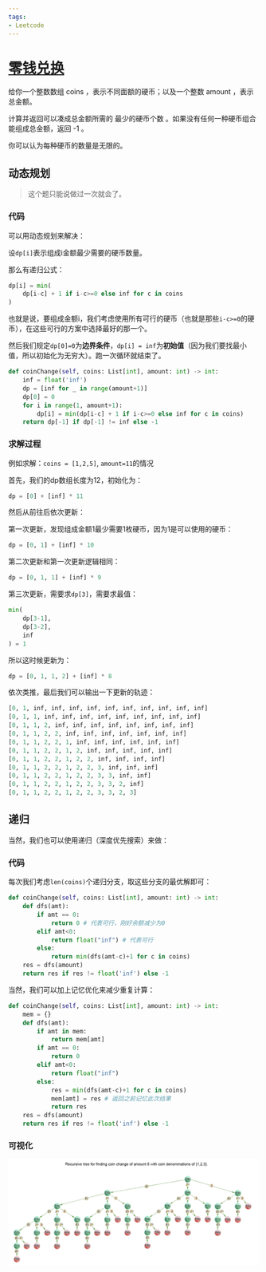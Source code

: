 ```yaml
---
tags:
- Leetcode
---
```


# [零钱兑换](https://leetcode.cn/problems/coin-change/)

给你一个整数数组 coins ，表示不同面额的硬币；以及一个整数 amount ，表示总金额。

计算并返回可以凑成总金额所需的 最少的硬币个数 。如果没有任何一种硬币组合能组成总金额，返回 -1 。

你可以认为每种硬币的数量是无限的。

## 动态规划

> 这个题只能说做过一次就会了。

### 代码

可以用动态规划来解决：

设`dp[i]`表示组成i金额最少需要的硬币数量。

那么有递归公式：

```python
dp[i] = min(
    dp[i-c] + 1 if i-c>=0 else inf for c in coins
)
```

也就是说，要组成金额i，我们考虑使用所有可行的硬币（也就是那些`i-c>=0`的硬币），在这些可行的方案中选择最好的那一个。

然后我们规定`dp[0]=0`为**边界条件**，`dp[i] = inf`为**初始值**（因为我们要找最小值，所以初始化为无穷大）。跑一次循环就结束了。

```python
def coinChange(self, coins: List[int], amount: int) -> int:
    inf = float('inf')
    dp = [inf for _ in range(amount+1)]
    dp[0] = 0
    for i in range(1, amount+1):
        dp[i] = min(dp[i-c] + 1 if i-c>=0 else inf for c in coins)
    return dp[-1] if dp[-1] != inf else -1
```

### 求解过程

例如求解：`coins = [1,2,5]`, `amount=11`的情况

首先，我们的dp数组长度为12，初始化为：

```python
dp = [0] + [inf] * 11
```

然后从前往后依次更新：

第一次更新，发现组成金额1最少需要1枚硬币，因为1是可以使用的硬币：

```python
dp = [0, 1] + [inf] * 10
```

第二次更新和第一次更新逻辑相同：

```python
dp = [0, 1, 1] + [inf] * 9
```

第三次更新，需要求`dp[3]`，需要求最值：

```python
min(
    dp[3-1],
    dp[3-2],
    inf
) = 1
```

所以这时候更新为：

```python
dp = [0, 1, 1, 2] + [inf] * 8
```

依次类推，最后我们可以输出一下更新的轨迹：

```python
[0, 1, inf, inf, inf, inf, inf, inf, inf, inf, inf, inf]
[0, 1, 1, inf, inf, inf, inf, inf, inf, inf, inf, inf]
[0, 1, 1, 2, inf, inf, inf, inf, inf, inf, inf, inf]
[0, 1, 1, 2, 2, inf, inf, inf, inf, inf, inf, inf]
[0, 1, 1, 2, 2, 1, inf, inf, inf, inf, inf, inf]
[0, 1, 1, 2, 2, 1, 2, inf, inf, inf, inf, inf]
[0, 1, 1, 2, 2, 1, 2, 2, inf, inf, inf, inf]
[0, 1, 1, 2, 2, 1, 2, 2, 3, inf, inf, inf]
[0, 1, 1, 2, 2, 1, 2, 2, 3, 3, inf, inf]
[0, 1, 1, 2, 2, 1, 2, 2, 3, 3, 2, inf]
[0, 1, 1, 2, 2, 1, 2, 2, 3, 3, 2, 3]
```

## 递归

当然，我们也可以使用递归（深度优先搜索）来做：

### 代码

每次我们考虑`len(coins)`个递归分支，取这些分支的最优解即可：

```python
def coinChange(self, coins: List[int], amount: int) -> int:
    def dfs(amt):
        if amt == 0:
            return 0 # 代表可行，刚好余额减少为0
        elif amt<0:
            return float("inf") # 代表可行
        else:
            return min(dfs(amt-c)+1 for c in coins)
    res = dfs(amount)
    return res if res != float('inf') else -1
```

当然，我们可以加上记忆优化来减少重复计算：

```python
def coinChange(self, coins: List[int], amount: int) -> int:
    mem = {}
    def dfs(amt):
        if amt in mem:
            return mem[amt]
        if amt == 0:
            return 0
        elif amt<0:
            return float("inf")
        else:
            res = min(dfs(amt-c)+1 for c in coins)
            mem[amt] = res # 返回之前记忆此次结果
            return res
    res = dfs(amount)
    return res if res != float('inf') else -1
```

### 可视化

![](assets/2025-05-27-15-48-01.png)

